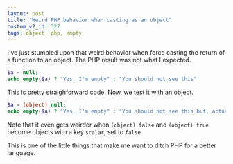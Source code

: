 ```yaml
---
layout: post
title: "Weird PHP behavior when casting as an object"
custom_v2_id: 327
tags: object, php, empty
---
```


I've just stumbled upon that weird behavior when force casting the return of a
function to an object. The PHP result was not what I expected.


```php
$a = null;
echo empty($a) ? "Yes, I'm empty" : "You should not see this"
```

This is pretty straighforward code. Now, we test it with an object.


```php
$a = (object) null;
echo empty($a) ? "Yes, I'm empty" : "You should not see this but, actually, you do."
```

Note that it even gets weirder when `(object) false` and `(object) true`
become objects with a key `scalar`, set to `false`

This is one of the little things that make me want to ditch PHP for a better
language.
